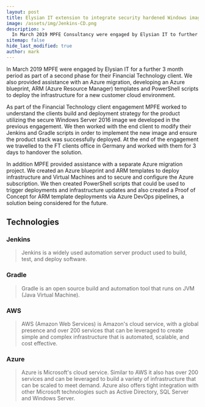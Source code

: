 ```yaml
---
layout: post
title: Elysian IT extension to integrate security hardened Windows image into Jenkins pipeline and assist with Azure migration
image: /assets/img/Jenkins-CD.png
description: >
  In March 2019 MPFE Consultancy were engaged by Elysian IT to further support the project with their Financial Technology client and to contribute to a separate Azure migration project. During this engagement we worked with Jenkins, Gradle, AWS and Azure.
sitemap: false
hide_last_modified: true
author: mark
---
```


In March 2019 MPFE were engaged by Elysian IT for a further 3 month period as part of a second phase for their Financial Technology client. We also provided assistance with an Azure migration, developing an Azure blueprint, ARM (Azure Resource Manager) templates and PowerShell scripts to deploy the infrastructure for a new customer cloud environment.

As part of the Financial Technology client engagement MPFE worked to understand the clients build and deployment strategy for the product utilizing the secure Windows Server 2016 image we developed in the previous engagement. We then worked with the end client to modify their Jenkins and Gradle scripts in order to implement the new image and ensure the product stack was successfully deployed. At the end of the engagement we travelled to the FT clients office in Germany and worked with them for 3 days to handover the solution.

In addition MPFE provided assistance with a separate Azure migration project. We created an Azure blueprint and ARM templates to deploy infrastructure and Virtual Machines and to secure and configure the Azure subscription. We then created PowerShell scripts that could be used to trigger deployments and infrastructure updates and also created a Proof of Concept for ARM template deployments via Azure DevOps pipelines, a solution being considered for the future.

## Technologies

### Jenkins

> Jenkins is a widely used automation server product used to build, test, and deploy software.
### Gradle

> Gradle is an open source build and automation tool that runs on JVM (Java Virtual Machine).

### AWS

> AWS (Amazon Web Services) is Amazon's cloud service, with a global presence and over 200 services that can be leveraged to create simple and complex infrastructure that is automated, scalable, and cost effective. 
### Azure

> Azure is Microsoft's cloud service. Similar to AWS it also has over 200 services and can be leveraged to build a variety of infrastructure that can be scaled to meet demand. Azure also offers tight integration with other Microsoft technologies such as Active Directory, SQL Server and Windows Server.